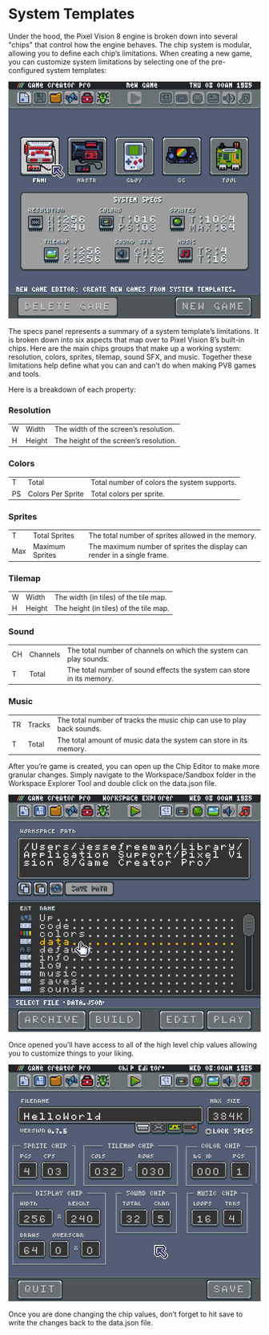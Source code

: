# System Templates

Under the hood, the Pixel Vision 8 engine is broken down into several "chips" that control how the engine behaves. The chip system is modular, allowing you to define each chip’s limitations. When creating a new game, you can customize system limitations by selecting one of the pre-configured system templates:

![image alt text](images/SystemTemplates_image_0.png)

The specs panel represents a summary of a system template’s limitations. It is broken down into six aspects that map over to Pixel Vision 8’s built-in chips. Here are the main chips groups that make up a working system: resolution, colors, sprites, tilemap, sound SFX, and music. Together these limitations help define what you can and can’t do when making PV8 games and tools.

Here is a breakdown of each property: 

### Resolution

<table>
  <tr>
    <td>W</td>
    <td>Width</td>
    <td>The width of the screen’s resolution.</td>
  </tr>
  <tr>
    <td>H</td>
    <td>Height</td>
    <td>The height of the screen’s resolution.</td>
  </tr>
</table>


### Colors

<table>
  <tr>
    <td>T</td>
    <td>Total</td>
    <td>Total number of colors the system supports.</td>
  </tr>
  <tr>
    <td>PS</td>
    <td>Colors Per Sprite</td>
    <td>Total colors per sprite.</td>
  </tr>
</table>


### Sprites

<table>
  <tr>
    <td>T</td>
    <td>Total Sprites</td>
    <td>The total number of sprites allowed in the memory.</td>
  </tr>
  <tr>
    <td>Max</td>
    <td>Maximum Sprites</td>
    <td>The maximum number of sprites the display can render in a single frame.</td>
  </tr>
</table>


### Tilemap

<table>
  <tr>
    <td>W</td>
    <td>Width</td>
    <td>The width (in tiles) of the tile map.</td>
  </tr>
  <tr>
    <td>H</td>
    <td>Height</td>
    <td>The height (in tiles) of the tile map.</td>
  </tr>
</table>


### Sound

<table>
  <tr>
    <td>CH</td>
    <td>Channels</td>
    <td>The total number of channels on which the system can play sounds.</td>
  </tr>
  <tr>
    <td>T</td>
    <td>Total</td>
    <td>The total number of sound effects the system can store in its memory.</td>
  </tr>
</table>


### Music

<table>
  <tr>
    <td>TR</td>
    <td>Tracks</td>
    <td>The total number of tracks the music chip can use to play back sounds.</td>
  </tr>
  <tr>
    <td>T</td>
    <td>Total</td>
    <td>The total amount of music data the system can store in its memory.</td>
  </tr>
</table>


After you’re game is created, you can open up the Chip Editor to make more granular changes. Simply navigate to the Workspace/Sandbox folder in the Workspace Explorer Tool and double click on the data.json file.

![image alt text](images/SystemTemplates_image_1.png)

Once opened you’ll have access to all of the high level chip values allowing you to customize things to your liking.

![image alt text](images/SystemTemplates_image_2.png)

Once you are done changing the chip values, don’t forget to hit save to write the changes back to the data.json file.


